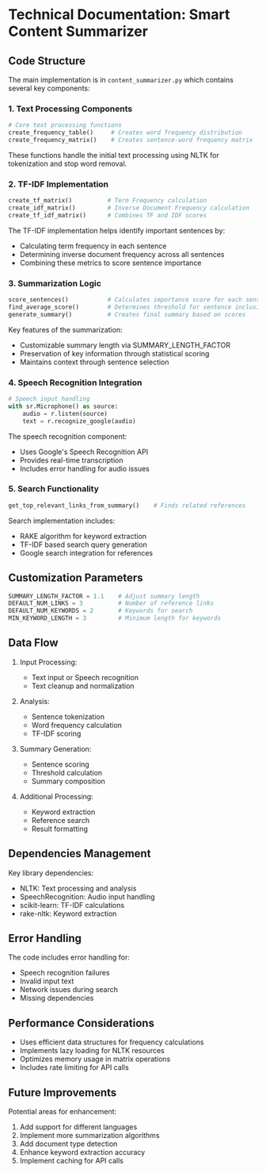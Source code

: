 # Technical Documentation: Smart Content Summarizer

## Code Structure

The main implementation is in `content_summarizer.py` which contains several key components:

### 1. Text Processing Components

```python
# Core text processing functions
create_frequency_table()     # Creates word frequency distribution
create_frequency_matrix()    # Creates sentence-word frequency matrix
```

These functions handle the initial text processing using NLTK for tokenization and stop word removal.

### 2. TF-IDF Implementation

```python
create_tf_matrix()          # Term Frequency calculation
create_idf_matrix()         # Inverse Document Frequency calculation
create_tf_idf_matrix()      # Combines TF and IDF scores
```

The TF-IDF implementation helps identify important sentences by:
- Calculating term frequency in each sentence
- Determining inverse document frequency across all sentences
- Combining these metrics to score sentence importance

### 3. Summarization Logic

```python
score_sentences()           # Calculates importance score for each sentence
find_average_score()        # Determines threshold for sentence inclusion
generate_summary()          # Creates final summary based on scores
```

Key features of the summarization:
- Customizable summary length via SUMMARY_LENGTH_FACTOR
- Preservation of key information through statistical scoring
- Maintains context through sentence selection

### 4. Speech Recognition Integration

```python
# Speech input handling
with sr.Microphone() as source:
    audio = r.listen(source)
    text = r.recognize_google(audio)
```

The speech recognition component:
- Uses Google's Speech Recognition API
- Provides real-time transcription
- Includes error handling for audio issues

### 5. Search Functionality

```python
get_top_relevant_links_from_summary()    # Finds related references
```

Search implementation includes:
- RAKE algorithm for keyword extraction
- TF-IDF based search query generation
- Google search integration for references

## Customization Parameters

```python
SUMMARY_LENGTH_FACTOR = 1.1    # Adjust summary length
DEFAULT_NUM_LINKS = 3          # Number of reference links
DEFAULT_NUM_KEYWORDS = 2       # Keywords for search
MIN_KEYWORD_LENGTH = 3         # Minimum length for keywords
```

## Data Flow

1. Input Processing:
   - Text input or Speech recognition
   - Text cleanup and normalization

2. Analysis:
   - Sentence tokenization
   - Word frequency calculation
   - TF-IDF scoring

3. Summary Generation:
   - Sentence scoring
   - Threshold calculation
   - Summary composition

4. Additional Processing:
   - Keyword extraction
   - Reference search
   - Result formatting

## Dependencies Management

Key library dependencies:
- NLTK: Text processing and analysis
- SpeechRecognition: Audio input handling
- scikit-learn: TF-IDF calculations
- rake-nltk: Keyword extraction

## Error Handling

The code includes error handling for:
- Speech recognition failures
- Invalid input text
- Network issues during search
- Missing dependencies

## Performance Considerations

- Uses efficient data structures for frequency calculations
- Implements lazy loading for NLTK resources
- Optimizes memory usage in matrix operations
- Includes rate limiting for API calls

## Future Improvements

Potential areas for enhancement:
1. Add support for different languages
2. Implement more summarization algorithms
3. Add document type detection
4. Enhance keyword extraction accuracy
5. Implement caching for API calls
